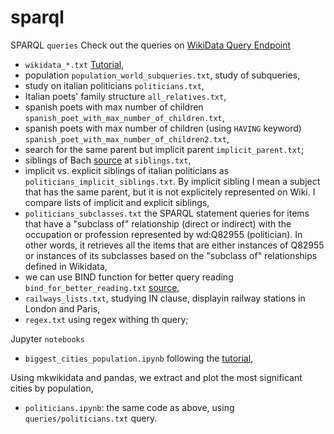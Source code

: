 # sparql

SPARQL `queries`
Check out the queries on [WikiData Query Endpoint](https://query.wikidata.org/)

- `wikidata_*.txt` [Tutorial](https://www.youtube.com/watch?v=b3ft3CzkLYk&ab_channel=WikimedianinResidence-UniversityofEdinburgh),
- population `population_world_subqueries.txt`, study of subqueries,
- study on italian politicians `politicians.txt`,
- Italian poets' family structure `all_relatives.txt`,
- spanish poets with max number of children `spanish_poet_with_max_number_of_children.txt`,
- spanish poets with max number of children (using `HAVING` keyword) `spanish_poet_with_max_number_of_children2.txt`,
- search for the same parent but implicit parent `implicit_parent.txt`;
- siblings of Bach [source](https://en.wikibooks.org/wiki/SPARQL/Property_paths#:~:text=of%20this%20element-,Inverse,-link%5Bedit) at `siblings.txt`,
- implicit vs. explicit siblings of italian politicians as `politicians_implicit_siblings.txt`. By implicit sibling I mean a subject that has the same parent, but it is not explicitely represented on Wiki. I compare lists of implicit and explicit siblings,
- `politicians_subclasses.txt` the SPARQL statement queries for items that have a "subclass of" relationship (direct or indirect) with the occupation or profession represented by wd:Q82955 (politician). In other words, it retrieves all the items that are either instances of Q82955 or instances of its subclasses based on the "subclass of" relationships defined in Wikidata,
- we can use BIND function for better query reading `bind_for_better_reading.txt` [source](https://en.wikibooks.org/wiki/SPARQL/Expressions_and_Functions#:~:text=For%20example%2C%20a%20query%20that%20finds%20all%20female%20priests),
- `railways_lists.txt`, studying IN clause, displayin railway stations in London and Paris,
- `regex.txt` using regex withing th query;

Jupyter `notebooks`

- `biggest_cities_population.ipynb` following the [tutorial](https://max-coding.medium.com/extract-structured-data-from-wikidata-using-python-and-sparql-query-987c3bff97be),

Using mkwikidata and pandas, we extract and plot the most significant cities by population,

- `politicians.ipynb`: the same code as above, using `queries/politicians.txt` query.
